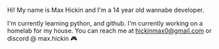 Hi! My name is Max Hickin and I'm a 14 year old wannabe developer.

I'm currently learning python, and github.
I'm currently working on a homelab for my house.
You can reach me at hickinmax0@gmail.com or discord @ max.hickin 🎮
